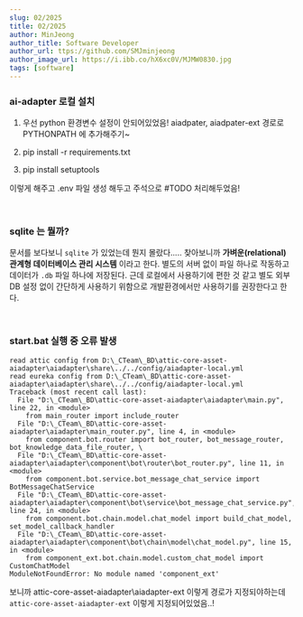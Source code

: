 ```yaml
---
slug: 02/2025
title: 02/2025
author: MinJeong
author_title: Software Developer
author_url: ttps://github.com/SMJminjeong
author_image_url: https://i.ibb.co/hX6xc0V/MJMW0830.jpg
tags: [software]
---
```



### ai-adapter 로컬 설치

1. 우선 python 환경변수 설정이 안되어있었음! 
aiadpater, aiadpater-ext 경로로 PYTHONPATH 에 추가해주기~

2. pip install -r requirements.txt
3. pip install setuptools

이렇게 해주고 .env 파일 생성 해두고 주석으로 #TODO 처리해두었음!

</br>

### sqlite 는 뭘까? 
문서를 보다보니 `sqlite` 가 있었는데 뭔지 몰랐다..... 찾아보니까 **가벼운(relational) 관계형 데이터베이스 관리 시스템** 이라고 한다.
별도의 서버 없이 파일 하나로 작동하고 데이터가 `.db` 파일 하나에 저장된다. 
근데 로컬에서 사용하기에 편한 것 같고 별도 외부 DB 설정 없이 간단하게 사용하기 위함으로 개발환경에서만 사용하기를 권장한다고 한다.


<br/>

### start.bat 실행 중 오류 발생
```shell
read attic config from D:\_CTeam\_BD\attic-core-asset-aiadapter\aiadapter\share\../../config/aiadapter-local.yml
read eureka config from D:\_CTeam\_BD\attic-core-asset-aiadapter\aiadapter\share\../../config/aiadapter-local.yml
Traceback (most recent call last):
  File "D:\_CTeam\_BD\attic-core-asset-aiadapter\aiadapter\main.py", line 22, in <module>
    from main_router import include_router
  File "D:\_CTeam\_BD\attic-core-asset-aiadapter\aiadapter\main_router.py", line 4, in <module>
    from component.bot.router import bot_router, bot_message_router, bot_knowledge_data_file_router, \
  File "D:\_CTeam\_BD\attic-core-asset-aiadapter\aiadapter\component\bot\router\bot_router.py", line 11, in <module>
    from component.bot.service.bot_message_chat_service import BotMessageChatService
  File "D:\_CTeam\_BD\attic-core-asset-aiadapter\aiadapter\component\bot\service\bot_message_chat_service.py", line 24, in <module>
    from component.bot.chain.model.chat_model import build_chat_model, set_model_callback_handler
  File "D:\_CTeam\_BD\attic-core-asset-aiadapter\aiadapter\component\bot\chain\model\chat_model.py", line 15, in <module>
    from component_ext.bot.chain.model.custom_chat_model import CustomChatModel
ModuleNotFoundError: No module named 'component_ext'
```

보니까 attic-core-asset-aiadapter\aiadapter-ext 이렇게 경로가 지정되야하는데 `attic-core-asset-aiadapter-ext` 이렇게 지정되어있었음..! 

